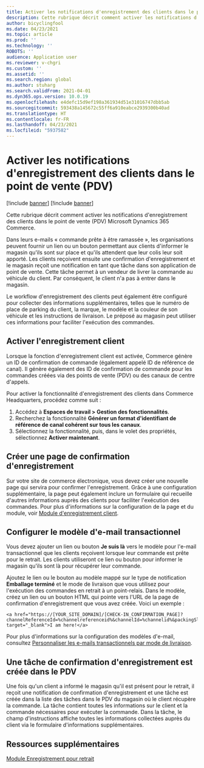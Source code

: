 ```yaml
---
title: Activer les notifications d'enregistrement des clients dans le point de vente (PDV)
description: Cette rubrique décrit comment activer les notifications d'enregistrement des clients dans le point de vente (PDV) Microsoft Dynamics 365 Commerce.
author: bicyclingfool
ms.date: 04/23/2021
ms.topic: article
ms.prod: ''
ms.technology: ''
ROBOTS: ''
audience: Application user
ms.reviewer: v-chgri
ms.custom: ''
ms.assetid: ''
ms.search.region: global
ms.author: stuharg
ms.search.validFrom: 2021-04-01
ms.dyn365.ops.version: 10.0.19
ms.openlocfilehash: e4defc15d9ef198a361934d51e31016747dbb5ab
ms.sourcegitcommit: 593438a145672c55ff6a910eabce2939300b40ad
ms.translationtype: HT
ms.contentlocale: fr-FR
ms.lasthandoff: 04/23/2021
ms.locfileid: "5937582"
---
```

# <a name="enable-customer-check-in-notifications-in-point-of-sale-pos"></a>Activer les notifications d'enregistrement des clients dans le point de vente (PDV)

[!include [banner](includes/banner.md)]
[!include [banner](includes/preview-banner.md)]

Cette rubrique décrit comment activer les notifications d'enregistrement des clients dans le point de vente (PDV) Microsoft Dynamics 365 Commerce.

Dans leurs e-mails « commande prête à être ramassée », les organisations peuvent fournir un lien ou un bouton permettant aux clients d'informer le magasin qu'ils sont sur place et qu'ils attendent que leur colis leur soit apporté. Les clients reçoivent ensuite une confirmation d'enregistrement et le magasin reçoit une notification en tant que tâche dans son application de point de vente. Cette tâche permet à un vendeur de livrer la commande au véhicule du client. Par conséquent, le client n'a pas à entrer dans le magasin.

Le workflow d'enregistrement des clients peut également être configuré pour collecter des informations supplémentaires, telles que le numéro de place de parking du client, la marque, le modèle et la couleur de son véhicule et les instructions de livraison. Le préposé au magasin peut utiliser ces informations pour faciliter l'exécution des commandes.

## <a name="enable-customer-check-in"></a>Activer l'enregistrement client

Lorsque la fonction d'enregistrement client est activée, Commerce génère un ID de confirmation de commande (également appelé ID de référence de canal). Il génère également des ID de confirmation de commande pour les commandes créées via des points de vente (PDV) ou des canaux de centre d'appels. 

Pour activer la fonctionnalité d'enregistrement des clients dans Commerce Headquarters, procédez comme suit :

1. Accédez à **Espaces de travail \> Gestion des fonctionnalités**.
2. Recherchez la fonctionnalité **Générer un format d'identifiant de référence de canal cohérent sur tous les canaux**. 
3. Sélectionnez la fonctionnalité, puis, dans le volet des propriétés, sélectionnez **Activer maintenant**. 

## <a name="create-a-check-in-confirmation-page"></a>Créer une page de confirmation d'enregistrement

Sur votre site de commerce électronique, vous devez créer une nouvelle page qui servira pour confirmer l'enregistrement. Grâce à une configuration supplémentaire, la page peut également inclure un formulaire qui recueille d'autres informations auprès des clients pour faciliter l'exécution des commandes. Pour plus d'informations sur la configuration de la page et du module, voir [Module d'enregistrement client](check-in-pickup-module.md).

## <a name="configure-the-transactional-email-template"></a>Configurer le modèle d'e-mail transactionnel

Vous devez ajouter un lien ou bouton **Je suis là** vers le modèle pour l'e-mail transactionnel que les clients reçoivent lorsque leur commande est prête pour le retrait. Les clients utiliseront ce lien ou bouton pour informer le magasin qu'ils sont là pour récupérer leur commande. 

Ajoutez le lien ou le bouton au modèle mappé sur le type de notification **Emballage terminé** et le mode de livraison que vous utilisez pour l'exécution des commandes en retrait à un point-relais. Dans le modèle, créez un lien ou un bouton HTML qui pointe vers l'URL de la page de confirmation d'enregistrement que vous avez créée. Voici un exemple :

```
<a href="https://[YOUR_SITE_DOMAIN]/[CHECK-IN_CONFIRMATION_PAGE]?channelReferenceId=%channelreferenceid%&channelId=%channelid%&packingSlipId=%packingslipid%" target="_blank">I am here!</a>
```
Pour plus d'informations sur la configuration des modèles d'e-mail, consultez [Personnaliser les e-mails transactionnels par mode de livraison](customize-email-delivery-mode.md). 

## <a name="a-check-in-confirmation-task-is-created-in-pos"></a>Une tâche de confirmation d'enregistrement est créée dans le PDV

Une fois qu'un client a informé le magasin qu'il est présent pour le retrait, il reçoit une notification de confirmation d'enregistrement et une tâche est créée dans la liste des tâches dans le PDV du magasin où le client récupère la commande. La tâche contient toutes les informations sur le client et la commande nécessaires pour exécuter la commande. Dans la tâche, le champ d'instructions affiche toutes les informations collectées auprès du client via le formulaire d'informations supplémentaires. 

## <a name="additional-resources"></a>Ressources supplémentaires

[Module Enregistrement pour retrait](check-in-pickup-module.md)
